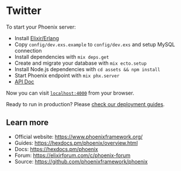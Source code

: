 # Twitter

To start your Phoenix server:
  * Install [Elixir/Erlang](https://elixir-lang.org/install.html) 
  * Copy `config/dev.exs.example` to `config/dev.exs` and setup MySQL connection
  * Install dependencies with `mix deps.get`
  * Create and migrate your database with `mix ecto.setup`
  * Install Node.js dependencies with `cd assets && npm install`
  * Start Phoenix endpoint with `mix phx.server`
  * [API Doc](https://documenter.getpostman.com/view/414137/SzS4R7ES)

Now you can visit [`localhost:4000`](http://localhost:4000) from your browser.

Ready to run in production? Please [check our deployment guides](https://hexdocs.pm/phoenix/deployment.html).

## Learn more

  * Official website: https://www.phoenixframework.org/
  * Guides: https://hexdocs.pm/phoenix/overview.html
  * Docs: https://hexdocs.pm/phoenix
  * Forum: https://elixirforum.com/c/phoenix-forum
  * Source: https://github.com/phoenixframework/phoenix
